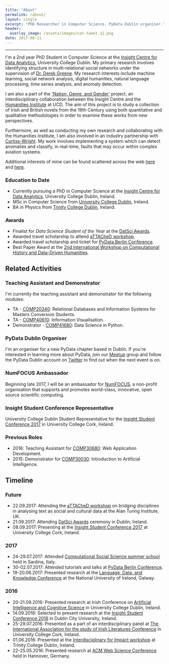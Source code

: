 ```yaml
---
title: "About"
permalink: /about/
layout: single
excerpt: "PhD Researcher in Computer Science. PyData Dublin organiser."
header:
  overlay_image: /assets/images/cat-tweet-12.png
date: 2017-08-11
---
```

<hr />

<!-- "Physics BA, TCD. CS MSc, UCD. Currently pursuing a PhD in CS, UCD. PyData Dublin Organiser." -->

I'm a 2nd year PhD Student in Computer Science at the [Insight Centre for Data Analytics](https://www.insight-centre.org/users/siobhan-grayson), University College Dublin.
My primary research involves identifying structure in multi-relational social networks under the supervision of [Dr. Derek Greene](https://www.insight-centre.org/users/derek-greene). My research interests include machine learning, social network analysis, digital humanities, natural language processing, time series analysis, and anomaly detection.

I am also a part of the ['Nation, Genre, and Gender'](http://www.nggprojectucd.ie/) project, an interdisciplinary collaboration between the Insight Centre and the [Humanities Institute](http://www.ucd.ie/humanities/) at UCD. The aim of this project is to study a collection of Irish and British novels from the 19th Century using both quantitative and qualitative methodologies in order to examine these works from new perspectives.

Furthermore, as well as conducting my own research and collaborating with the Humanities Institute, I am also involved in an industry partnership with [Curtiss-Wright](http://www.curtisswright.com/home/default.aspx). My work involves implementing a system which can detect anomalies and classify, in real-time, faults that may occur within complex aviation systems.

Additional interests of mine can be found scattered across the web [here](http://www.maths.tcd.ie/~graysons/) and [here](https://twitter.com/siobhan_grayson/lists).

### Education to Date
* Currently pursuing a PhD in Computer Science at the [Insight Centre for Data Analytics](https://www.insight-centre.org/users/siobhan-grayson), University College Dublin, Ireland.
* MSc in Computer Science from [University College Dublin](http://www.ucd.ie/), Ireland.
* BA in Physics from [Trinity College Dublin](https://www.tcd.ie/), Ireland.

### Awards
* Finalist for *Data Science Student of the Year* at the [DatSci Awards](https://www.datsciawards.ie/finalists-2017/).
* Awarded travel scholarship to attend [aTTACheD workshop](https://dongpng.github.io/attached/).
* Awarded travel scholarship and ticket for [PyData Berlin Conference](https://pydata.org/berlin2017/).
* Best Paper Award at the [2nd International Workshop on Computational History and Data-Driven Humanities](http://www.springer.com/gp/book/9783319462233).

## Related Activities

### Teaching Assistant and Demonstrator
I'm currently the teaching assistant and demonstrator for the following modules:
<!-- developed technical communication skills as well as module management and leadership. -->
* TA - [COMP20240](https://sisweb.ucd.ie/usis/!W_HU_MENU.P_PUBLISH?p_tag=MODULE&MODULE=COMP20240&MAJR=T195): Relational Databases and Information Systems for Masters Conversion Students.
* TA - [COMP40610](https://sisweb.ucd.ie/usis/w_sm_web_inf_viewer_banner.show_module?p_subj=COMP&p_crse=40610&p_term_code=201700&p_return_url=&p_website_mode=CONTINUING&p_semester=1#bookmarkassessment): Information Visualisation.
* Demonstrator - [COMP41680](https://sisweb.ucd.ie/usis/w_sm_web_inf_viewer_banner.show_module?p_subj=COMP&p_crse=41680&p_term_code=201700&p_return_url=&p_website_mode=CONTINUING&p_semester=2): Data Science in Python.

### PyData Dublin Organiser
<!-- 🐍 -->
I'm an organiser for a new PyData chapter based in Dublin. If you're interested in learning more about PyData, join our [Meetup](https://www.meetup.com/PyDataDublin/) group and follow the PyData Dublin account on [Twitter](https://twitter.com/PyDataDublin) to find out when the next event is on.

### NumFOCUS Ambassador
Beginning late 2017, I will be an ambassador for [NumFOCUS](https://www.numfocus.org/), a non-profit organisation that supports and promotes world-class, innovative, open source scientific computing.

### Insight Student Conference Representative
University College Dublin Student Representative for the [Insight Student Conference 2017](http://studentconference2017.insight-centre.org/) in University College Cork, Ireland.

### Previous Roles
<!-- * 2017: University College Dublin Student Representative for the [Insight Student Conference](http://studentconference2017.insight-centre.org/) in University College Cork, Ireland. -->
* 2016: Teaching Assistant for [COMP30680](https://sisweb.ucd.ie/usis/!W_HU_MENU.P_PUBLISH?p_tag=MODULE&MODULE=COMP30680&MAJR=T195): Web Application Development.
* 2015: Demonstrator for [COMP30030](https://csiweb.ucd.ie/content/introduction-artificial-intelligence-comp30030): Introduction to Artificial Intelligence.

## Timeline

### Future
* 22.09.2017: Attending the [aTTACheD workshop](https://dongpng.github.io/attached/) on bridging disciplines in analysing text as social and cultural data at the Alan Turing Institute, UK.
* 21.09.2017: Attending [DatSci Awards](https://www.datsciawards.ie/) ceremony in Dublin, Ireland.
* 08.09.2017: Presenting at the [Insight Student Conference 2017](http://studentconference2017.insight-centre.org/) at University College Cork, Ireland.

### 2017
* 24-29.07.2017: Attended [Computational Social Science summer school](http://summerschool.computationalsocialscience.eu/) held in Sardina, Italy.
* 30-02.07.2017: Attended tutorials and talks at [PyData Berlin Conference](https://pydata.org/berlin2017/).
* 19-20.06.2017: Presented research at the [Language, Data, and Knowledge Conference](http://ldk2017.org/) at the National University of Ireland, Galway.

### 2016
* 20-21.09.2016: Presented research at Irish Conference on [Artificial Intelligence and Cognitive Science](http://aics2016.ucd.ie/) in University College Dublin, Ireland.
* 14.09.2016: Selected to present research at the [Insight Student Conference 2016](https://www.insight-centre.org/content/student-conference-2016) in Dublin City University, Ireland.
* 25-29.07.2016: Presented as a part of an interdisciplinary panel at [The International Association
for the study of Irish Literatures Conference](http://iasil2016.com/wp-content/uploads/2016/07/IASIL-conference-brochure-web.pdf) in University College Cork, Ireland.
* 01.06.2016: Presented at the [Interdisciplinary for Impact workshop](https://www.tcd.ie/trinitylongroomhub/whats-on/details/2016/2016-1-06-01interdisciplinarity.php) at Trinity College Dublin, Ireland.
* 22-25.05.2016: Presented research at [ACM Web Science Conference](http://www.websci16.org/) held in Hannover, Germany.
